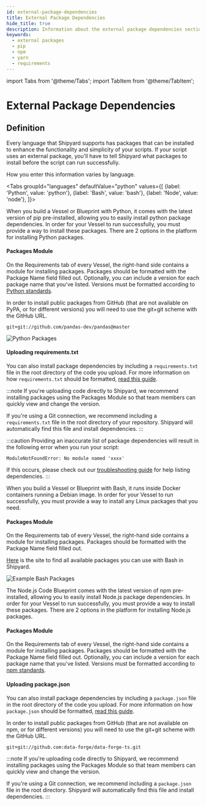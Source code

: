 ```yaml
---
id: external-package-dependencies
title: External Package Dependencies
hide_title: true
description: Information about the external package dependencies section of the requirements tab.
keywords:
  - external packages
  - pip
  - npm
  - yarn
  - requirements
---
```


import Tabs from '@theme/Tabs';
import TabItem from '@theme/TabItem';

# External Package Dependencies

## Definition

Every language that Shipyard supports has packages that can be installed to enhance the functionality and simplicity of your scripts. If your script uses an external package, you'll have to tell Shipyard what packages to install before the script can run successfully.

How you enter this information varies by language.

<Tabs
groupId="languages"
defaultValue="python"
values={[
{label: 'Python', value: 'python'},
{label: 'Bash', value: 'bash'},
{label: 'Node', value: 'node'},
]}>
<TabItem value="python">

When you build a Vessel or Blueprint with Python, it comes with the latest version of pip pre-installed, allowing you to easily install python package dependencies. In order for your Vessel to run successfully, you must provide a way to install these packages. There are 2 options in the platform for installing Python packages.

#### Packages Module

On the Requirements tab of every Vessel, the right-hand side contains a module for installing packages. Packages should be formatted with the Package Name field filled out. Optionally, you can include a version for each package name that you've listed. Versions must be formatted according to [Python standards](https://www.python.org/dev/peps/pep-0440/#version-specifiers).

In order to install public packages from GitHub \(that are not available on PyPA, or for different versions\) you will need to use the git+git scheme with the GitHub URL.

```text
git+git://github.com/pandas-dev/pandas@master
```

![Python Packages](../../.gitbook/assets/image_67.png)

#### Uploading requirements.txt

You can also install package dependencies by including a `requirements.txt` file in the root directory of the code you upload. For more information on how `requirements.txt` should be formatted, [read this guide](https://pip.pypa.io/en/stable/user_guide/#requirements-files).



:::note
If you're uploading code directly to Shipyard, we recommend installing packages using the Packages Module so that team members can quickly view and change the version.

If you're using a Git connection, we recommend including a `requirements.txt` file in the root directory of your repository. Shipyard will automatically find this file and install dependencies.
:::

:::caution
Providing an inaccurate list of package dependencies will result in the following error when you run your script:

`ModuleNotFoundError: No module named 'xxxx'`

If this occurs, please check out our [troubleshooting guide](../../troubleshooting.md) for help listing dependencies.
:::
</TabItem>
<TabItem value='bash'>

When you build a Vessel or Blueprint with Bash, it runs inside Docker containers running a Debian image. In order for your Vessel to run successfully, you must provide a way to install any Linux packages that you need.

#### Packages Module

On the Requirements tab of every Vessel, the right-hand side contains a module for installing packages. Packages should be formatted with the Package Name field filled out.

[Here](https://www.debian.org/distrib/packages) is the site to find all available packages you can use with Bash in Shipyard.

![Example Bash Packages](../../.gitbook/assets/shipyard_2021_03_12_17_33_07.png)

</TabItem>
<TabItem value='node'>

The Node.js Code Blueprint comes with the latest version of npm pre-installed, allowing you to easily install Node.js package dependencies. In order for your Vessel to run successfully, you must provide a way to install these packages. There are 2 options in the platform for installing Node.js packages.

#### Packages Module

On the Requirements tab of every Vessel, the right-hand side contains a module for installing packages. Packages should be formatted with the Package Name field filled out. Optionally, you can include a version for each package name that you've listed. Versions must be formatted according to [npm standards](https://semver.npmjs.com/).

#### Uploading package.json

You can also install package dependencies by including a `package.json` file in the root directory of the code you upload. For more information on how `package.json` should be formatted, [read this guide](https://docs.npmjs.com/cli/v7/configuring-npm/package-json).

In order to install public packages from GitHub \(that are not available on npm, or for different versions\) you will need to use the git+git scheme with the GitHub URL.

```text
git+git://github.com:data-forge/data-forge-ts.git
```

:::note
If you're uploading code directly to Shipyard, we recommend installing packages using the Packages Module so that team members can quickly view and change the version.

If you're using a Git connection, we recommend including a `package.json` file in the root directory. Shipyard will automatically find this file and install dependencies.
:::

</TabItem>
</Tabs>